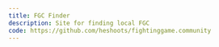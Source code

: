 ```yaml
---
title: FGC Finder
description: Site for finding local FGC
code: https://github.com/heshoots/fightinggame.community
---
```


